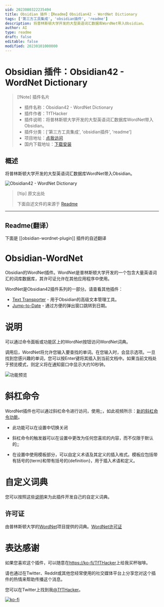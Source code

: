 ```yaml
---
uid: 2023080322235494
title: Obsidian 插件：【Readme】Obsidian42 - WordNet Dictionary
tags: ['第三方工具集成', 'obsidian插件', 'readme']
description: 将普林斯顿大学开发的大型英语词汇数据库WordNet带入Obsidian。
author: AI
type: readme
draft: false
editable: false
modified: 20230101000000
---
```


# Obsidian 插件：Obsidian42 - WordNet Dictionary

> [!Note] 插件名片
> - 插件名称：Obsidian42 - WordNet Dictionary
> - 插件作者：TfTHacker
> - 插件说明：将普林斯顿大学开发的大型英语词汇数据库WordNet带入Obsidian。
> - 插件分类：['第三方工具集成', 'obsidian插件', 'readme']
> - 项目地址：[点我访问](https://github.com/TfTHacker/Obsidian-WordNet)
> - 国内下载地址：[下载安装](https://pkmer.cn/products/plugin/pluginMarket/?obsidian-wordnet-plugin)

## 概述

将普林斯顿大学开发的大型英语词汇数据库WordNet带入Obsidian。

![Obsidian42 - WordNet Dictionary](https://cdn.pkmer.cn/covers/obsidian-wordnet-plugin.gif!pkmer)

> [!tip] 原文出处
> 
>下面自述文件的来源于 [Readme](https://ghproxy.net/https://raw.githubusercontent.com/TfTHacker/Obsidian-WordNet/main/README.md)
> 

---

## Readme(翻译）

下面是 [[obsidian-wordnet-plugin]] 插件的自述翻译


# Obsidian-WordNet
Obsidian的WordNet插件。WordNet是普林斯顿大学开发的一个包含大量英语词汇的词库数据库，其许可证允许在其他应用程序中使用。

WordNet是Obsidian42插件系列的一部分。请查看其他插件：
- [Text Transporter](https://github.com/TfTHacker/obsidian42-text-transporter) - 用于Obsidian的高级文本管理工具。
- [Jump-to-Date](https://github.com/TfTHacker/obsidian42-jump-to-date) - 通过方便的弹出窗口跳转到日期。

# 说明
可以通过命令面板或功能区上的WordNet按钮访问WordNet词典。

调用后，WordNet将允许您输入要查找的单词。在您输入时，会显示选项。一旦找到您感兴趣的单词，您可以按Enter键将其插入到当前文档中。如果当前文档处于预览模式，则定义将在通知窗口中显示大约10秒钟。

![功能预览](FeaturePreview.gif)

# 斜杠命令
WordNet插件也可以通过斜杠命令进行访问，使用;;，如此视频所示：[新的斜杠命令功能](https://twitter.com/tfthacker/status/1454442949685784586)。
- 此功能可以在设置中切换关闭
- 斜杠命令的触发器可以在设置中更改为任何您喜欢的内容，而不仅限于默认的;;

- 在设置中使用模板部分，可以自定义术语及其定义的插入格式。模板应包括带有括号的{term}和带有括号的{definition}，用于插入术语和定义。

# 自定义词典
您可以按照这些[说明](README-CustomDictionary.md)来为此插件开发自己的自定义词典。

## 许可证
由普林斯顿大学的[WordNet](https://wordnet.princeton.edu/)项目提供的词典。[WordNet许可证](https://raw.githubusercontent.com/TfTHacker/Obsidian-WordNet/main/LICENSE-WordNet)

# 表达感谢
如果您喜欢这个插件，可以随意在[https://ko-fi/TfTHacker](https://ko-fi.com/TfTHacker)上给我买杯咖啡。

请也通过在Twitter、Reddit或其他您经常使用的社交媒体平台上分享您对这个插件的热情来帮助传播这个消息。

您可以在Twitter上找到我[@TfTHacker](https://twitter.com/TfTHacker)。

[![ko-fi](https://ko-fi.com/img/githubbutton_sm.svg)](https://ko-fi.com/N4N16TNFD)



